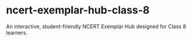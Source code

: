 # ncert-exemplar-hub-class-8
An interactive, student-friendly NCERT Exemplar Hub designed for Class 8 learners.
